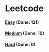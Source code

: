 # Leetcode

<h4><a href="https://github.com/lon-yang/leetcode/blob/master/docs/Easy.md">Easy</a>  (Done: 121)</h4>
<h4><a href="https://github.com/lon-yang/leetcode/blob/master/docs/Medium.md">Medium</a>  (Done: 10)</h4>
<h4><a href="https://github.com/lon-yang/leetcode/blob/master/docs/Hard.md">Hard</a>  (Done: 0)</h4>

